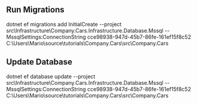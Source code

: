 
## Run Migrations
dotnet ef migrations add InitialCreate --project src\Infrastructure\Company.Cars.Infrastructure.Database.Mssql -- MssqlSettings:ConnectionString cce98938-947d-45b7-86fe-161ef15f8c52 C:\Users\Mario\source\tutorials\Company.Cars\src\Company.Cars

## Update Database
dotnet ef database update --project src\Infrastructure\Company.Cars.Infrastructure.Database.Mssql -- MssqlSettings:ConnectionString cce98938-947d-45b7-86fe-161ef15f8c52 C:\Users\Mario\source\tutorials\Company.Cars\src\Company.Cars
